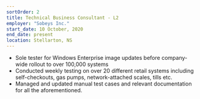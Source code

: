```yaml
---
sortOrder: 2
title: Technical Business Consultant - L2
employer: "Sobeys Inc."
start_date: 10 October, 2020
end_date: present
location: Stellarton, NS
---
```


-	Sole tester for Windows Enterprise image updates before company-wide rollout to over 100,000 systems
-	Conducted weekly testing on over 20 different retail systems including self-checkouts, gas pumps, network-attached scales, tills etc.
-	Managed and updated manual test cases and relevant documentation for all the aforementioned.
